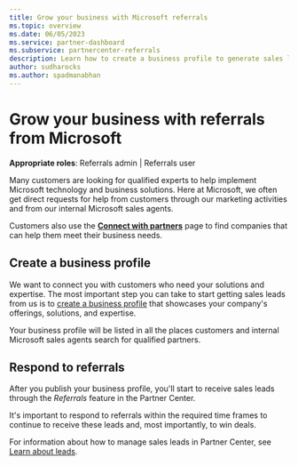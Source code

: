 ```yaml
---
title: Grow your business with Microsoft referrals
ms.topic: overview
ms.date: 06/05/2023
ms.service: partner-dashboard
ms.subservice: partnercenter-referrals
description: Learn how to create a business profile to generate sales leads through the Partner Center Referrals feature, and then to respond to these referrals.
author: sudharocks
ms.author: spadmanabhan
---
```


# Grow your business with referrals from Microsoft

**Appropriate roles**: Referrals admin | Referrals user

Many customers are looking for qualified experts to help implement Microsoft technology and business solutions. Here at Microsoft, we often get direct requests for help from customers through our marketing activities and from our internal Microsoft sales agents.

Customers also use the [**Connect with partners**](https://appsource.microsoft.com/marketplace/partner-dir) page to find companies that can help them meet their business needs.

## Create a business profile

We want to connect you with customers who need your solutions and expertise. The most important step you can take to start getting sales leads from us is to [create a business profile](create-a-marketing-profile.md) that showcases your company's offerings, solutions, and expertise.

Your business profile will be listed in all the places customers and internal Microsoft sales agents search for qualified partners.

## Respond to referrals

After you publish your business profile, you'll start to receive sales leads through the *Referrals* feature in the Partner Center.

It's important to respond to referrals within the required time frames to continue to receive these leads and, most importantly, to win deals.

For information about how to manage sales leads in Partner Center, see [Learn about leads](manage-leads.md).
